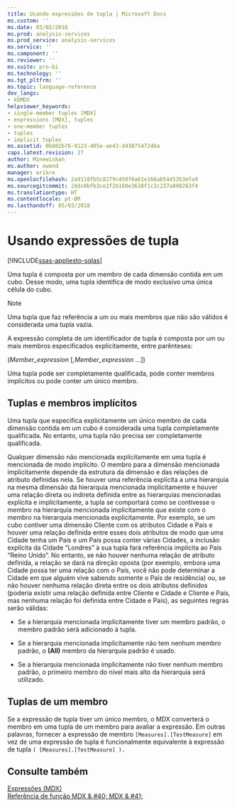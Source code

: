 ```yaml
---
title: Usando expressões de tupla | Microsoft Docs
ms.custom: ''
ms.date: 03/02/2016
ms.prod: analysis-services
ms.prod_service: analysis-services
ms.service: ''
ms.component: ''
ms.reviewer: ''
ms.suite: pro-bi
ms.technology: ''
ms.tgt_pltfrm: ''
ms.topic: language-reference
dev_langs:
- kbMDX
helpviewer_keywords:
- single-member tuples [MDX]
- expressions [MDX], tuples
- one-member tuples
- tuples
- implicit tuples
ms.assetid: 0b802b76-9123-405e-ae43-d438754724ba
caps.latest.revision: 27
author: Minewiskan
ms.author: owend
manager: erikre
ms.openlocfilehash: 2a9118fb5c8279c450f6a61e166ab5445353efa9
ms.sourcegitcommit: 2ddc0bfb3ce2f2b160e3638f1c2c237a898263f4
ms.translationtype: HT
ms.contentlocale: pt-BR
ms.lasthandoff: 05/03/2018
---
```

# <a name="using-tuple-expressions"></a>Usando expressões de tupla
[!INCLUDE[ssas-appliesto-sqlas](../includes/ssas-appliesto-sqlas.md)]

  Uma tupla é composta por um membro de cada dimensão contida em um cubo. Desse modo, uma tupla identifica de modo exclusivo uma única célula do cubo.  
  
> [!NOTE]  
>  Uma tupla que faz referência a um ou mais membros que não são válidos é considerada uma tupla vazia.  
  
 A expressão completa de um identificador de tupla é composta por um ou mais membros especificados explicitamente, entre parênteses:  
  
 (*Member_expression* [,*Member_expression* ...])  
  
 Uma tupla pode ser completamente qualificada, pode conter membros implícitos ou pode conter um único membro.  
  
## <a name="tuples-and-implicit-members"></a>Tuplas e membros implícitos  
 Uma tupla que especifica explicitamente um único membro de cada dimensão contida em um cubo é considerada uma tupla completamente qualificada. No entanto, uma tupla não precisa ser completamente qualificada.  
  
 Qualquer dimensão não mencionada explicitamente em uma tupla é mencionada de modo implícito. O membro para a dimensão mencionada implicitamente depende da estrutura da dimensão e das relações de atributo definidas nela. Se houver uma referência explícita a uma hierarquia na mesma dimensão da hierarquia mencionada implicitamente e houver uma relação direta ou indireta definida entre as hierarquias mencionadas explícita e implicitamente, a tupla se comportará como se contivesse o membro na hierarquia mencionada implicitamente que existe com o membro na hierarquia mencionada explicitamente. Por exemplo, se um cubo contiver uma dimensão Cliente com os atributos Cidade e País e houver uma relação definida entre esses dois atributos de modo que uma Cidade tenha um País e um País possa conter várias Cidades, a inclusão explícita da Cidade “Londres” à sua tupla fará referência implícita ao País “Reino Unido”. No entanto, se não houver nenhuma relação de atributo definida, a relação se dará na direção oposta (por exemplo, embora uma Cidade possa ter uma relação com o País, você não pode determinar a Cidade em que alguém vive sabendo somente o País de residência) ou, se não houver nenhuma relação direta entre os dois atributos definidos (poderia existir uma relação definida entre Cliente e Cidade e Cliente e País, mas nenhuma relação foi definida entre Cidade e País), as seguintes regras serão válidas:  
  
-   Se a hierarquia mencionada implicitamente tiver um membro padrão, o membro padrão será adicionado à tupla.  
  
-   Se a hierarquia mencionada implicitamente não tem nenhum membro padrão, o **(All)** membro da hierarquia padrão é usado.  
  
-   Se a hierarquia mencionada implicitamente não tiver nenhum membro padrão, o primeiro membro do nível mais alto da hierarquia será utilizado.  
  
## <a name="one-member-tuples"></a>Tuplas de um membro  
 Se a expressão de tupla tiver um único membro, o MDX converterá o membro em uma tupla de um membro para avaliar a expressão. Em outras palavras, fornecer a expressão de membro `[Measures].[TestMeasure]` em vez de uma expressão de tupla é funcionalmente equivalente à expressão de tupla `( [Measures].[TestMeasure] ).`  
  
## <a name="see-also"></a>Consulte também  
 [Expressões &#40;MDX&#41;](../mdx/expressions-mdx.md)   
 [Referência de função MDX & #40; MDX & #41;](../mdx/mdx-function-reference-mdx.md)  
  
  
